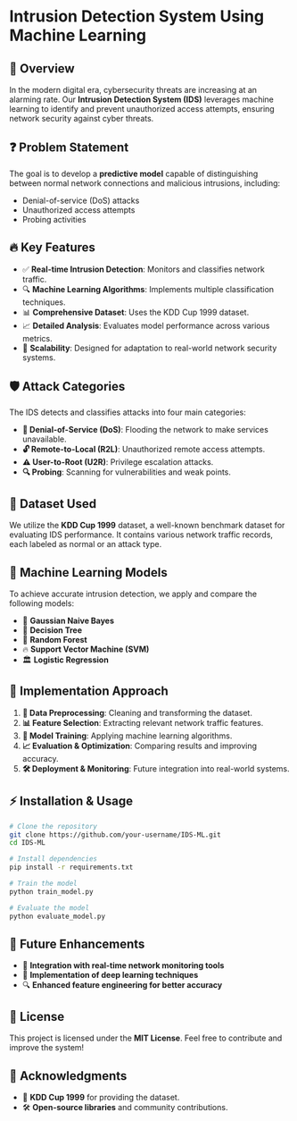 # Intrusion Detection System Using Machine Learning

## 📌 Overview
In the modern digital era, cybersecurity threats are increasing at an alarming rate. Our **Intrusion Detection System (IDS)** leverages machine learning to identify and prevent unauthorized access attempts, ensuring network security against cyber threats.

## ❓ Problem Statement
The goal is to develop a **predictive model** capable of distinguishing between normal network connections and malicious intrusions, including:
- Denial-of-service (DoS) attacks
- Unauthorized access attempts
- Probing activities

## 🔥 Key Features
- ✅ **Real-time Intrusion Detection**: Monitors and classifies network traffic.
- 🔍 **Machine Learning Algorithms**: Implements multiple classification techniques.
- 📊 **Comprehensive Dataset**: Uses the KDD Cup 1999 dataset.
- 📈 **Detailed Analysis**: Evaluates model performance across various metrics.
- 🔧 **Scalability**: Designed for adaptation to real-world network security systems.

## 🛡 Attack Categories
The IDS detects and classifies attacks into four main categories:
- **🛑 Denial-of-Service (DoS)**: Flooding the network to make services unavailable.
- **🔓 Remote-to-Local (R2L)**: Unauthorized remote access attempts.
- **⚠️ User-to-Root (U2R)**: Privilege escalation attacks.
- **🔍 Probing**: Scanning for vulnerabilities and weak points.

## 📂 Dataset Used
We utilize the **KDD Cup 1999** dataset, a well-known benchmark dataset for evaluating IDS performance. It contains various network traffic records, each labeled as normal or an attack type.

## 📌 Machine Learning Models
To achieve accurate intrusion detection, we apply and compare the following models:
- 🤖 **Gaussian Naive Bayes**
- 🌳 **Decision Tree**
- 🌲 **Random Forest**
- 🔥 **Support Vector Machine (SVM)**
- 🏛 **Logistic Regression**

## 🚀 Implementation Approach
1. **📌 Data Preprocessing**: Cleaning and transforming the dataset.
2. **📊 Feature Selection**: Extracting relevant network traffic features.
3. **🤖 Model Training**: Applying machine learning algorithms.
4. **📈 Evaluation & Optimization**: Comparing results and improving accuracy.
5. **🛠 Deployment & Monitoring**: Future integration into real-world systems.

## ⚡ Installation & Usage
```bash
# Clone the repository
git clone https://github.com/your-username/IDS-ML.git
cd IDS-ML

# Install dependencies
pip install -r requirements.txt

# Train the model
python train_model.py

# Evaluate the model
python evaluate_model.py
```

## 🔮 Future Enhancements
- 🔄 **Integration with real-time network monitoring tools**
- 🤖 **Implementation of deep learning techniques**
- 🔍 **Enhanced feature engineering for better accuracy**

## 📜 License
This project is licensed under the **MIT License**. Feel free to contribute and improve the system!

## 🙌 Acknowledgments
- 📂 **KDD Cup 1999** for providing the dataset.
- 🛠 **Open-source libraries** and community contributions.

